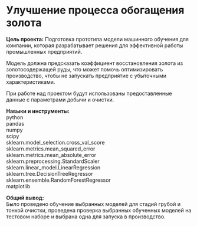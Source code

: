# Улучшение процесса обогащения золота

**Цель проекта:**
Подготовка прототипа модели машинного обучения для компании, которая разрабатывает решения для эффективной работы промышленных предприятий.

Модель должна предсказать коэффициент восстановления золота из золотосодержащей руды, что может помочь оптимизировать производство, чтобы не запускать предприятие с убыточными характеристиками.

При работе над проектом будут использованы предоставленные данные с параметрами добычи и очистки.

**Навыки и инструменты:**  
python  
pandas  
numpy  
scipy  
sklearn.model_selection.cross_val_score  
sklearn.metrics.mean_squared_error  
sklearn.metrics.mean_absolute_error  
sklearn.preprocessing.StandardScaler  
sklearn.linear_model.LinearRegression  
sklearn.tree.DecisionTreeRegressor  
sklearn.ensemble.RandomForestRegressor  
matplotlib  

**Общий вывод:**  
Было проведено обучение выбранных моделей для стадий грубой и тонкой очистки, проведена проверка выбранных обученных моделей на тестовом наборе и выбрана одна для запуска в производство.
